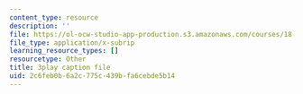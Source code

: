 ```yaml
---
content_type: resource
description: ''
file: https://ol-ocw-studio-app-production.s3.amazonaws.com/courses/18-01sc-single-variable-calculus-fall-2010/2c6feb0b6a2c775c439bfa6cebde5b14_-MI0b4h3rS0.srt
file_type: application/x-subrip
learning_resource_types: []
resourcetype: Other
title: 3play caption file
uid: 2c6feb0b-6a2c-775c-439b-fa6cebde5b14
---
```

